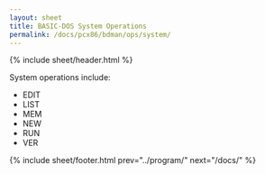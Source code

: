 ```yaml
---
layout: sheet
title: BASIC-DOS System Operations
permalink: /docs/pcx86/bdman/ops/system/
---
```


{% include sheet/header.html %}

System operations include:

- EDIT
- LIST
- MEM
- NEW
- RUN
- VER

{% include sheet/footer.html prev="../program/" next="/docs/" %}
